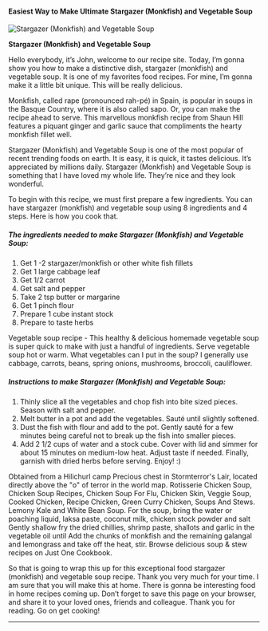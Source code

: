            

#### Easiest Way to Make Ultimate Stargazer (Monkfish) and Vegetable Soup

![Stargazer (Monkfish) and Vegetable Soup](https://img-global.cpcdn.com/recipes/2448343_0145b89978525418/751x532cq70/stargazer-monkfish-and-vegetable-soup-recipe-main-photo.jpg)

**Stargazer (Monkfish) and Vegetable Soup**

Hello everybody, it’s John, welcome to our recipe site. Today, I’m gonna show you how to make a distinctive dish, stargazer (monkfish) and vegetable soup. It is one of my favorites food recipes. For mine, I’m gonna make it a little bit unique. This will be really delicious.

Monkfish, called rape (pronounced rah-pé) in Spain, is popular in soups in the Basque Country, where it is also called sapo. Or, you can make the recipe ahead to serve. This marvellous monkfish recipe from Shaun Hill features a piquant ginger and garlic sauce that compliments the hearty monkfish fillet well.

Stargazer (Monkfish) and Vegetable Soup is one of the most popular of recent trending foods on earth. It is easy, it is quick, it tastes delicious. It’s appreciated by millions daily. Stargazer (Monkfish) and Vegetable Soup is something that I have loved my whole life. They’re nice and they look wonderful.

To begin with this recipe, we must first prepare a few ingredients. You can have stargazer (monkfish) and vegetable soup using 8 ingredients and 4 steps. Here is how you cook that.

##### The ingredients needed to make Stargazer (Monkfish) and Vegetable Soup:

1.  Get 1 -2 stargazer/monkfish or other white fish fillets
2.  Get 1 large cabbage leaf
3.  Get 1/2 carrot
4.  Get salt and pepper
5.  Take 2 tsp butter or margarine
6.  Get 1 pinch flour
7.  Prepare 1 cube instant stock
8.  Prepare to taste herbs

Vegetable soup recipe - This healthy & delicious homemade vegetable soup is super quick to make with just a handful of ingredients. Serve vegetable soup hot or warm. What vegetables can I put in the soup? I generally use cabbage, carrots, beans, spring onions, mushrooms, broccoli, cauliflower.

##### Instructions to make Stargazer (Monkfish) and Vegetable Soup:

1.  Thinly slice all the vegetables and chop fish into bite sized pieces. Season with salt and pepper.
2.  Melt butter in a pot and add the vegetables. Sauté until slightly softened.
3.  Dust the fish with flour and add to the pot. Gently sauté for a few minutes being careful not to break up the fish into smaller pieces.
4.  Add 2 1/2 cups of water and a stock cube. Cover with lid and simmer for about 15 minutes on medium-low heat. Adjust taste if needed. Finally, garnish with dried herbs before serving. Enjoy! :)

Obtained from a Hilichurl camp Precious chest in Stormterror's Lair, located directly above the "o" of terror in the world map. Rotisserie Chicken Soup, Chicken Soup Recipes, Chicken Soup For Flu, Chicken Skin, Veggie Soup, Cooked Chicken, Recipe Chicken, Green Curry Chicken, Soups And Stews. Lemony Kale and White Bean Soup. For the soup, bring the water or poaching liquid, laksa paste, coconut milk, chicken stock powder and salt Gently shallow fry the dried chillies, shrimp paste, shallots and garlic in the vegetable oil until Add the chunks of monkfish and the remaining galangal and lemongrass and take off the heat, stir. Browse delicious soup & stew recipes on Just One Cookbook.

So that is going to wrap this up for this exceptional food stargazer (monkfish) and vegetable soup recipe. Thank you very much for your time. I am sure that you will make this at home. There is gonna be interesting food in home recipes coming up. Don’t forget to save this page on your browser, and share it to your loved ones, friends and colleague. Thank you for reading. Go on get cooking!

* * *